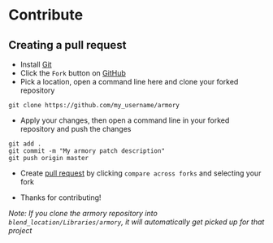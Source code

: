 # Contribute

## Creating a pull request

- Install [Git](https://git-scm.com/download/win)
- Click the `Fork` button on [GitHub](https://github.com/armory3d/armory)
- Pick a location, open a command line here and clone your forked repository
```
git clone https://github.com/my_username/armory
```
- Apply your changes, then open a command line in your forked repository and push the changes
```
git add .
git commit -m "My armory patch description"
git push origin master
```
- Create [pull request](https://github.com/armory3d/armory/compare?expand=1) by clicking `compare across forks` and selecting your fork

- Thanks for contributing!

*Note: If you clone the armory repository into `blend_location/Libraries/armory`, it will automatically get picked up for that project*
